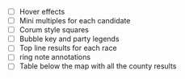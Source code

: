 - [ ] Hover effects
- [ ] Mini multiples for each candidate
- [ ] Corum style squares
- [ ] Bubble key and party legends
- [ ] Top line results for each race
- [ ] ring note annotations
- [ ] Table below the map with all the county results
